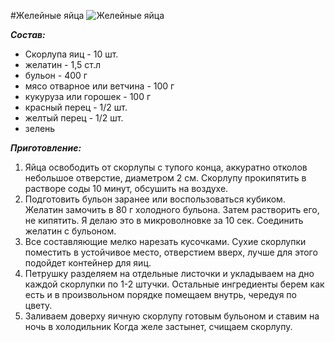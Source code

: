 #Желейные яйца
![Желейные яйца](/images/Kulinar/Salad/zhele-egg.jpg 'Желейные яйца')

***Состав:***

- Скорлупа яиц - 10 шт.
- желатин - 1,5 ст.л
- бульон - 400 г
- мясо отварное или ветчина - 100 г
- кукуруза или горошек - 100 г
- красный перец - 1/2 шт.
- желтый перец - 1/2 шт.
- зелень

***Приготовление:***

1. Яйца освободить от скорлупы с тупого конца, аккуратно отколов небольшое отверстие, диаметром 2 см. Скорлупу прокипятить в растворе соды 10 минут, обсушить на воздухе.
2. Подготовить бульон заранее или воспользоваться кубиком. Желатин замочить в 80 г холодного бульона. Затем растворить его, не кипятить. Я делаю это в микроволновке за 10 сек. Соединить желатин с бульоном.
3. Все составляющие мелко нарезать кусочками. Сухие скорлупки поместить в устойчивое место, отверстием вверх, лучше для этого подойдет контейнер для яиц.
4. Петрушку разделяем на отдельные листочки и укладываем на дно каждой скорлупки по 1-2 штучки. Остальные ингредиенты берем как есть и в произвольном порядке помещаем внутрь, чередуя по цвету.
5. Заливаем доверху яичную скорлупу готовым бульоном и ставим на ночь в холодильник Когда желе застынет, счищаем скорлупу.
